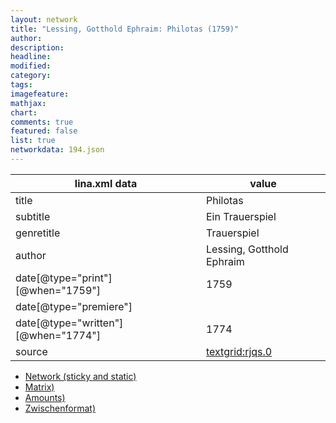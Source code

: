 ```yaml
---
layout: network
title: "Lessing, Gotthold Ephraim: Philotas (1759)"
author:
description:
headline:
modified:
category:
tags:
imagefeature: 
mathjax: 
chart: 
comments: true
featured: false
list: true
networkdata: 194.json
---
```

lina.xml data  | value
------------- | -------------
title|Philotas
subtitle|Ein Trauerspiel
genretitle|Trauerspiel
author|Lessing, Gotthold Ephraim
date[@type="print"][@when="1759"]|1759
date[@type="premiere"]|
date[@type="written"][@when="1774"]|1774
source|[textgrid:rjqs.0](https://textgridlab.org/1.0/tgcrud-public/rest/textgrid:rjqs.0/data)



* [Network (sticky and static)](/linas/network194)
* [Matrix)](/linas/matrix194)
* [Amounts)](/linas/amount194)
* [Zwischenformat)](/linas/lina194 )
